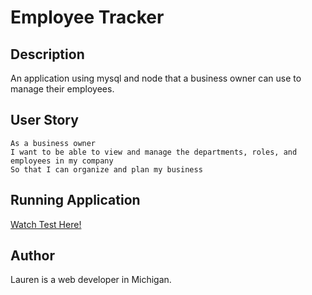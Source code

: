 # Employee Tracker

## Description
An application using mysql and node that a business owner can use to manage their employees. 

## User Story
```
As a business owner
I want to be able to view and manage the departments, roles, and employees in my company
So that I can organize and plan my business
```

## Running Application
<a href="https://drive.google.com/file/d/1scT9bpyofeVOx9zpjsd9heJ2FAThSwsS/view?usp=sharing">Watch Test Here!</a>

## Author
Lauren is a web developer in Michigan.
